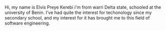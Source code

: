 Hi, my name is Elvis Preye Kerebi
i'm from warri Delta state, schooled at the university of Benin.
I've had quite the interest for techonology since my secondary school, and my interest for it has brought 
me to this field of software engineering.